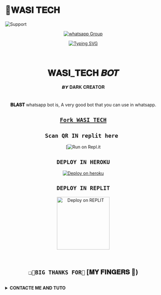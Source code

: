 # 🎯𝐖𝐀𝐒𝐈 𝐓𝐄𝐂𝐇 

<img alt=Support height="https://telegra.ph/file/e47fa2db3a862f1532e60.jpg"> 
 
<p align="center">
 <a href="https://chat.whatsapp.com/I1FymAZqrigItemS57hB88" target="_blank">
    <img alt="whatsapp Group" src="https://img.shields.io/badge/ Whatsapp Support Group -25D366?style=for-the-badge&logo=whatsapp&logoColor=white" />
  </a>
</p>
</details>


 <div align="center">
<a href="https://git.io/typing-svg"><img src="https://readme-typing-svg.demolab.com?font=Black+Ops+One&size=50&pause=1000&color=1BBFDAFF&center=true&width=910&height=100&lines=I'am+𝐖𝐀𝐒𝐈 𝐓𝐄𝐂𝐇;MULTI+DEVICE+WHATSAPP+BOT;CREATED+BY+𝐃𝐀𝐑𝐊 𝐂𝐑𝐄𝐀𝐓𝐎𝐑; Developped by 𝐖𝐀𝐒𝐈; PUBLIC+BOT;" alt="Typing SVG" /></a>
  </p>
  <br>
</p>
<h1 align="center"> 𝐖𝐀𝐒𝐈_𝐓𝐄𝐂𝐇 𝑩𝑶𝑻
</h1>
<p align="center">  𝘽𝙔 𝐃𝐀𝐑𝐊 𝐂𝐑𝐄𝐀𝐓𝐎𝐑 

# 
**𝐁𝐋𝐀𝐒𝐓** whatsapp bot is,
A very good bot that you can use in whatsapp. 

## [`Fork WASI TECH`](https://github.com/Itxxwasi/WASI_TECH_BOT/fork)




## ```Scan QR IN replit here ```

 [![Run on Repl.it](https://replit.com/@Itxxwasi/WASI-TECH-BOT)
 


## ```DEPLOY IN HEROKU```

[![Deploy on heroku](https://www.herokucdn.com/deploy/button.svg)](https://dashboard.heroku.com/new?button-url=https://github.com/DENZO-UCHIWA/BLAST-MD&template=https://github.com/DENZO-UCHIWA/BLAST-MD.git)

## ```DEPLOY IN REPLIT```

<p align="center" >
    <a href="https://repl.it/github/DENZO-UCHIWA/BLAST-MD">
    <img src="https://repl.it/badge/github/quiec/whatsasena" width="170px" alt="Deploy on REPLIT" >
    </a>
</p>

<p align="center" >
    <br>
    
</p>



## ```❑🌟BIG THANKS FOR🌟``` [𝐌𝐘 𝐅𝐈𝐍𝐆𝐄𝐑𝐒 🙂)




</div>

## <!-- CONTACTE ME -->
<b><details><summary>CONTACTE ME AND TUTO </summary></b>


 ## *TUTORIAL VIDEO HERE⬇️⬇️⬇️*

<a align="left">
  <a href="https://www.youtube.com/@InnoxentTech?sub_confirmation=1">
    <img alt=Support height="100" src="https://telegra.ph/file/eb6347e2764939fbbd35d.png"> 
  </p>
    
 ## ```𝘊𝘰𝘯𝘵𝘢𝘤𝘵 𝘔𝘦```
   <a href="https://wa.me/923192173398?text=_SALUT%20FRÈRE%20COMMENT%20VOUS???%20J'AI%20BESOIN%20DE%20VOTRE%20AIDE%20CONCERNANT%20TON-BOT.._💓♥️">
    <img src="https://www.svgrepo.com/show/122874/whatsapp.svg" align="centre" width="100" />
    
</p>
  



## Please brother🤧🥺🥺🥺 cofre me.!🌟

&nbsp;&nbsp;&nbsp;&nbsp;&nbsp;&nbsp;&nbsp;<a href="https://www.buymeacoffee.com/ndounguisex">
  <img src="https://i.ibb.co/KNnhcvX/bmc-button.png" alt="Buy Me Coffee please" height="40" width="150" style="margin-left: 60px;">
</a>
